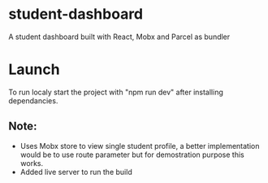 # student-dashboard
A student dashboard built with React, Mobx and Parcel as bundler

# Launch
To run localy start the project with "npm run dev" after installing dependancies.

## Note:
- Uses Mobx store to view single student profile, a better implementation would be to use route parameter but for demostration purpose this works.
- Added live server to run the build 
